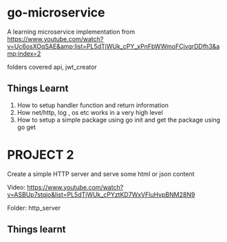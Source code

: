 # go-microservice
A learning microservice implementation from https://www.youtube.com/watch?v=Uc6osXOqSAE&amp;list=PL5dTjWUk_cPY_xPnFbWWmoFCjvqrDDfh3&amp;index=2

folders covered api, jwt_creator

## Things Learnt

1. How to setup handler function and return information
2. How net/http, log , os etc works in a very high level
3. How to setup a simple package using go init and get the package using go get


# PROJECT 2

Create a simple HTTP server and serve some html or json content

Video: https://www.youtube.com/watch?v=ASBUp7stqjo&list=PL5dTjWUk_cPYztKD7WxVFluHvpBNM28N9

Folder: http_server

## Things learnt



